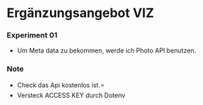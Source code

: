 # Ergänzungsangebot VIZ



### Experiment 01
- Um Meta data zu bekommen, werde ich Photo API benutzen. 



### Note
- Check das Api kostenlos ist.⭐️
- Versteck ACCESS KEY durch Dotenv